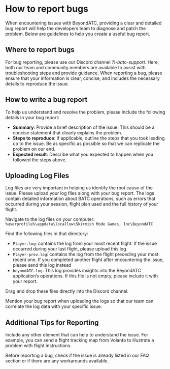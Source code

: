 # How to report bugs

When encountering issues with BeyondATC, providing a clear and detailed bug report will help the developers team to diagnose and patch the problem. Below are guidelines to help you create a useful bug report.

## Where to report bugs
For bug reporting, please use our Discord channel *?!-batc-support*. Here, both our team and community members are available to assist with troubleshooting steps and provide guidance. When reporting a bug, please ensure that your information is clear, concise, and includes the necessary details to reproduce the issue.

## How to write a bug report
To help us understand and resolve the problem, please include the following details in your bug report:

- **Summary**: Provide a brief description of the issue. This should be a concise statement that clearly explains the problem.
- **Steps to reproduce**: If applicable, outline the steps that you took leading up to the issue. Be as specific as possible so that we can replicate the problem on our end.
- **Expected result**: Describe what you expected to happen when you followed the steps above.

## Uploading Log Files
Log files are very important in helping us identify the root cause of the issue. Please upload your log files along with your bug report. The logs contain detailed information about BATC operations, such as errors that occurred during your session, flight plan used and the full history of your flight.

Navigate to the log files on your computer:  
```%userprofile%\appdata\locallow\Skirmish Mode Games, Inc\BeyondATC```

Find the following files in that directory:

- ```Player.log```: contains the log from your most recent flight. If the issue occurred during your last flight, please upload this log.
- ```Player-prev.log```: contains the log from the flight preceding your most recent one. If you completed another flight after encountering the issue, please send this log instead
- ```beyondATC.log```: This log provides insights into the BeyondATC application’s operations. If this file is not empty, please include it with your report.

Drag and drop these files directly into the Discord channel.

Mention your bug report when uploading the logs so that our team can correlate the log data with your specific issue.

## Additional Tips for Reporting

Include any other element that can help to understand the issue. For example, you can send a flight tracking map from Volanta to illustrate a problem with flight instructions.

Before reporting a bug, check if the issue is already listed in our FAQ section or if there are any workarounds available.